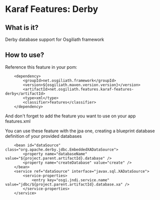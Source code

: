 # Karaf Features: Derby


## What is it?

Derby database support for Osgiliath framework

## How to use?

Reference this feature in your pom:
```
	<dependency>
		<groupId>net.osgiliath.framework</groupId>
		<version>${osgiliath.maven.version.version}</version>
		<artifactId>net.osgiliath.features.karaf-features-derby</artifactId>
		<type>xml</type>
		<classifier>features</classifier>
	</dependency>
```
And don't forget to add the feature you want to use on your app features.xml

You can use these feature with the jpa one, creating a blueprint database definition of your provided databases

```
    <bean id="dataSource" class="org.apache.derby.jdbc.EmbeddedXADataSource">
        <property name="databaseName" value="${project.parent.artifactId}.database" />
        <property name="createDatabase" value="create" />
	</bean>
    <service ref="dataSource" interface="javax.sql.XADataSource">
		<service-properties>
            <entry key="osgi.jndi.service.name" value="jdbc/${project.parent.artifactId}.database.xa" />
		</service-properties>
	</service>
```

